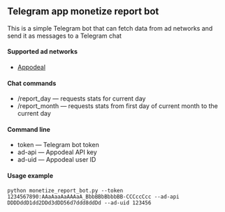 ## Telegram app monetize report bot

This is a simple Telegram bot that can fetch data from ad networks and send it as messages to a Telegram chat

#### Supported ad networks

* [Appodeal](https://appodeal.ru/)

#### Chat commands

* /report_day — requests stats for current day
* /report_month — requests stats from first day of current month to the current day

#### Command line

* token — Telegram bot token
* ad-api — Appodeal API key
* ad-uid — Appodeal user ID

#### Usage example

```
python monetize_report_bot.py --token 1234567890:AAaAaaAaAAAaA_BbbBBbBbbbBB-CCCccCcc --ad-api DDDDddD1dd2DDd3dDD56d7ddd8ddDd --ad-uid 123456
```